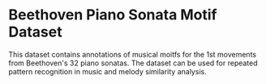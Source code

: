 # Beethoven Piano Sonata Motif Dataset

This dataset contains annotations of musical moitfs for the 1st movements from Beethoven's 32 piano sonatas. The dataset can be used for repeated pattern recognition in music and melody similarity analysis.

